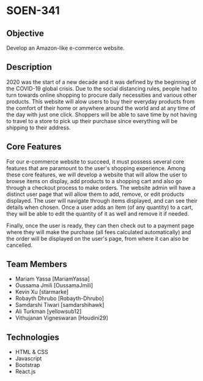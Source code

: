 # SOEN-341

## Objective

Develop an Amazon-like e-commerce website.

## Description
2020 was the start of a new decade and it was defined by the beginning of the COVID-19 global crisis. Due to the social distancing rules, people had to turn towards online shopping to procure daily necessities and various other products. This website will alow users to buy their everyday products from the comfort of their home or anywhere around the world and at any time of the day with just one click. Shoppers will be able to save time by not having to travel to a store to pick up their purchase since everything will be shipping to their address. 


## Core Features

For our e-commerce website to succeed, it must possess several core features that are paramount to the user's shopping experience. Among these core features, we will develop a website that will allow the user to browse items on display, add products to a shopping cart and also go through a checkout process to make orders. The website admin will have a distinct user page that will allow them to add, remove, or edit products displayed. The user will navigate through items displayed, and can see their details when chosen. Once a user adds an item (of any quantity) to a cart, they will be able to edit the quantity of it as well and remove it if needed.

Finally, once the user is ready, they can then check out to a payment page where they will make the purchase (all fees calculated automatically) and the order will be displayed on the user's page, from where it can also be cancelled. 

## Team Members

* Mariam Yassa [MariamYassa]
* Oussama Jmili [OussamaJmili]
* Kevin Xu [starmarke]
* Robayth Dhrubo [Robayth-Dhrubo]
* Samdarshi Tiwari [samdarshihawk]
* Ali Turkman [yellowsub12]
* Vithujanan Vigneswaran [Houdini29]

## Technologies
* HTML & CSS
* Javascript
* Bootstrap
* React.js
